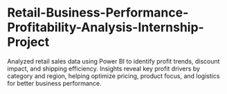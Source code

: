# Retail-Business-Performance-Profitability-Analysis-Internship-Project

Analyzed retail sales data using Power BI to identify profit trends, discount impact, and shipping efficiency. Insights reveal key profit drivers by category and region, helping optimize pricing, product focus, and logistics for better business performance.
